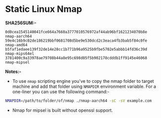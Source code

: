 # Static Linux Nmap

**SHA256SUM:-**

```
0d0cea1545140041fce664a7660a3777010576972af44ab96bf1621234070b8e  nmap-aarch64
59e4c16b9c02de186219bbf0681708d5be9e530dcd2c3eaca4fb3bab5f84c0fe  nmap-amd64
b5faf1edaee139f32de14e28cc1b771b96a9525b9fbe5702e5abbb14fd36c39d  nmap-mips64el
3781400c9a33978ae79708b44a8e95c698d05f5b902178cdddb1ff9145e46068  nmap-mipsel
```


**Notes:-**

* To use `nmap` scripting engine you've to copy the nmap folder to target machine and add that folder using `NMAPDIR` environment variable. For a one-liner you can use the following command:-

```sh
NMAPDIR=/path/to/folder/of/nmap ./nmap-aarch64 -sC -sV example.com
```

* Nmap for mipsel is built without openssl support.
